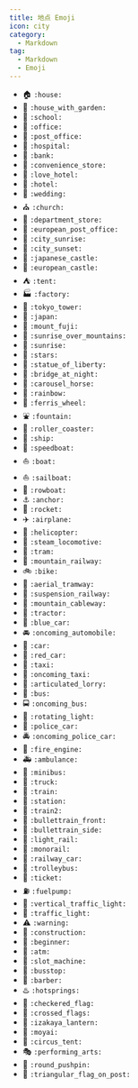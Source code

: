 ```yaml
---
title: 地点 Emoji
icon: city
category:
  - Markdown
tag:
  - Markdown
  - Emoji
---
```


- :house: `:house:`
- :house_with_garden: `:house_with_garden:`
- :school: `:school:`
- :office: `:office:`
- :post_office: `:post_office:`
- :hospital: `:hospital:`
- :bank: `:bank:`
- :convenience_store: `:convenience_store:`
- :love_hotel: `:love_hotel:`
- :hotel: `:hotel:`
- :wedding: `:wedding:`
- :church: `:church:`
- :department_store: `:department_store:`
- :european_post_office: `:european_post_office:`
- :city_sunrise: `:city_sunrise:`
- :city_sunset: `:city_sunset:`
- :japanese_castle: `:japanese_castle:`
- :european_castle: `:european_castle:`
- :tent: `:tent:`
- :factory: `:factory:`
- :tokyo_tower: `:tokyo_tower:`
- :japan: `:japan:`
- :mount_fuji: `:mount_fuji:`
- :sunrise_over_mountains: `:sunrise_over_mountains:`
- :sunrise: `:sunrise:`
- :stars: `:stars:`
- :statue_of_liberty: `:statue_of_liberty:`
- :bridge_at_night: `:bridge_at_night:`
- :carousel_horse: `:carousel_horse:`
- :rainbow: `:rainbow:`
- :ferris_wheel: `:ferris_wheel:`
- :fountain: `:fountain:`
- :roller_coaster: `:roller_coaster:`
- :ship: `:ship:`
- :speedboat: `:speedboat:`
- :boat: `:boat:`
- :sailboat: `:sailboat:`
- :rowboat: `:rowboat:`
- :anchor: `:anchor:`
- :rocket: `:rocket:`
- :airplane: `:airplane:`
- :helicopter: `:helicopter:`
- :steam_locomotive: `:steam_locomotive:`
- :tram: `:tram:`
- :mountain_railway: `:mountain_railway:`
- :bike: `:bike:`
- :aerial_tramway: `:aerial_tramway:`
- :suspension_railway: `:suspension_railway:`
- :mountain_cableway: `:mountain_cableway:`
- :tractor: `:tractor:`
- :blue_car: `:blue_car:`
- :oncoming_automobile: `:oncoming_automobile:`
- :car: `:car:`
- :red_car: `:red_car:`
- :taxi: `:taxi:`
- :oncoming_taxi: `:oncoming_taxi:`
- :articulated_lorry: `:articulated_lorry:`
- :bus: `:bus:`
- :oncoming_bus: `:oncoming_bus:`
- :rotating_light: `:rotating_light:`
- :police_car: `:police_car:`
- :oncoming_police_car: `:oncoming_police_car:`
- :fire_engine: `:fire_engine:`
- :ambulance: `:ambulance:`
- :minibus: `:minibus:`
- :truck: `:truck:`
- :train: `:train:`
- :station: `:station:`
- :train2: `:train2:`
- :bullettrain_front: `:bullettrain_front:`
- :bullettrain_side: `:bullettrain_side:`
- :light_rail: `:light_rail:`
- :monorail: `:monorail:`
- :railway_car: `:railway_car:`
- :trolleybus: `:trolleybus:`
- :ticket: `:ticket:`
- :fuelpump: `:fuelpump:`
- :vertical_traffic_light: `:vertical_traffic_light:`
- :traffic_light: `:traffic_light:`
- :warning: `:warning:`
- :construction: `:construction:`
- :beginner: `:beginner:`
- :atm: `:atm:`
- :slot_machine: `:slot_machine:`
- :busstop: `:busstop:`
- :barber: `:barber:`
- :hotsprings: `:hotsprings:`
- :checkered_flag: `:checkered_flag:`
- :crossed_flags: `:crossed_flags:`
- :izakaya_lantern: `:izakaya_lantern:`
- :moyai: `:moyai:`
- :circus_tent: `:circus_tent:`
- :performing_arts: `:performing_arts:`
- :round_pushpin: `:round_pushpin:`
- :triangular_flag_on_post: `:triangular_flag_on_post:`
